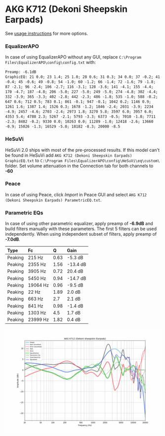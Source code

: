 # AKG K712 (Dekoni Sheepskin Earpads)
See [usage instructions](https://github.com/jaakkopasanen/AutoEq#usage) for more options.

### EqualizerAPO
In case of using EqualizerAPO without any GUI, replace `C:\Program Files\EqualizerAPO\config\config.txt`
with:
```
Preamp: -6.1dB
GraphicEQ: 21 0.0; 23 1.4; 25 1.0; 28 0.6; 31 0.3; 34 0.0; 37 -0.2; 41 -0.4; 45 -0.6; 49 -0.8; 54 -1.0; 60 -1.2; 66 -1.4; 72 -1.6; 79 -1.8; 87 -2.1; 96 -2.4; 106 -2.7; 116 -3.1; 128 -3.6; 141 -4.1; 155 -4.4; 170 -4.7; 187 -4.8; 206 -5.0; 227 -5.0; 249 -5.0; 274 -4.8; 302 -4.4; 332 -3.9; 365 -3.3; 402 -2.8; 442 -2.3; 486 -1.8; 535 -1.0; 588 -0.2; 647 0.6; 712 0.5; 783 0.1; 861 -0.1; 947 -0.1; 1042 0.2; 1146 0.9; 1261 1.6; 1387 1.4; 1526 0.3; 1678 -1.2; 1846 -2.4; 2031 -3.9; 2234 -4.9; 2457 -4.6; 2703 -2.4; 2973 1.8; 3270 5.8; 3597 6.0; 3957 6.0; 4353 5.4; 4788 2.3; 5267 -2.1; 5793 -3.3; 6373 -0.5; 7010 -1.8; 7711 -2.3; 8482 -0.2; 9330 0.0; 10263 0.0; 11289 -1.0; 12418 -2.6; 13660 -0.9; 15026 -1.3; 16529 -5.0; 18182 -8.3; 20000 -8.5
```

### HeSuVi
HeSuVi 2.0 ships with most of the pre-processed results. If this model can't be found in HeSuVi add
`AKG K712 (Dekoni Sheepskin Earpads) GraphicEQ.txt` to `C:\Program Files\EqualizerAPO\config\HeSuVi\eq\custom\` folder.
Set volume attenuation in the Connection tab for both channels to **-60**

### Peace
In case of using Peace, click *Import* in Peace GUI and select `AKG K712 (Dekoni Sheepskin Earpads) ParametricEQ.txt`.

### Parametric EQs
In case of using other parametric equalizer, apply preamp of **-6.9dB** and build filters manually
with these parameters. The first 5 filters can be used independently.
When using independent subset of filters, apply preamp of **-7.0dB**.

| Type    | Fc       |    Q | Gain     |
|:--------|:---------|:-----|:---------|
| Peaking | 215 Hz   | 0.63 | -5.3 dB  |
| Peaking | 2355 Hz  | 1.56 | -13.4 dB |
| Peaking | 3905 Hz  | 0.72 | 20.4 dB  |
| Peaking | 5450 Hz  | 0.94 | -14.7 dB |
| Peaking | 19064 Hz | 0.96 | -9.5 dB  |
| Peaking | 22 Hz    | 1.89 | 2.0 dB   |
| Peaking | 663 Hz   | 2.7  | 2.1 dB   |
| Peaking | 841 Hz   | 0.98 | -1.4 dB  |
| Peaking | 1303 Hz  | 4.5  | 1.7 dB   |
| Peaking | 23999 Hz | 1.82 | 0.4 dB   |

![](https://raw.githubusercontent.com/jaakkopasanen/AutoEq/master/results/oratory1990/harman_over-ear_2018/AKG%20K712%20(Dekoni%20Sheepskin%20Earpads)/AKG%20K712%20(Dekoni%20Sheepskin%20Earpads).png)